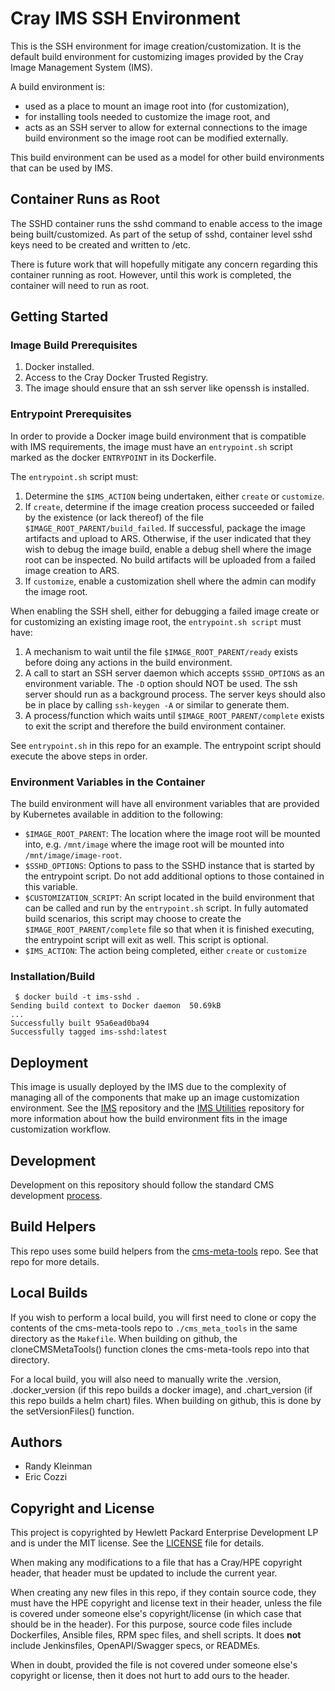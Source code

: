 # Cray IMS SSH Environment

This is the SSH environment for image creation/customization. It is the
default build environment for customizing images provided by the Cray Image
Management System (IMS).

A build environment is:
* used as a place to mount an image root into (for customization),
* for installing tools needed to customize the image root, and 
* acts as an SSH server to allow for external connections to the image
build environment so the image root can be modified externally.

This build environment can be used as a model for other build environments
that can be used by IMS.

## Container Runs as Root

The SSHD container runs the sshd command to enable access to the image being 
built/customized. As part of the setup of sshd, container level sshd keys need 
to be created and written to /etc. 

There is future work that will hopefully mitigate any concern regarding this container 
running as root. However, until this work is completed, the container will need to run
as root.

## Getting Started

### Image Build Prerequisites
1. Docker installed.
2. Access to the Cray Docker Trusted Registry.
3. The image should ensure that an ssh server like openssh is installed.

### Entrypoint Prerequisites
In order to provide a Docker image build environment that is compatible with
IMS requirements, the image must have an `entrypoint.sh` script marked as the
docker `ENTRYPOINT` in its Dockerfile.

The `entrypoint.sh` script must:
1. Determine the `$IMS_ACTION` being undertaken, either `create` or `customize`.
2. If `create`, determine if the image creation process succeeded or failed by
the existence (or lack thereof) of the file `$IMAGE_ROOT_PARENT/build_failed`.
If successful, package the image artifacts and upload to ARS. Otherwise, if the
user indicated that they wish to debug the image build, enable a debug shell
where the image root can be inspected. No build artifacts will be uploaded from
a failed image creation to ARS.
3. If `customize`, enable a customization shell where the admin can modify the
image root. 

When enabling the SSH shell, either for debugging a failed image create or 
for customizing an existing image root, the `entrypoint.sh script` must have:
1. A mechanism to wait until the file `$IMAGE_ROOT_PARENT/ready` exists before
doing any actions in the build environment.
2. A call to start an SSH server daemon which accepts `$SSHD_OPTIONS` as an
environment variable. The `-D` option should NOT be used. The ssh server
should run as a background process. The server keys should also be in place by
calling `ssh-keygen -A` or similar to generate them.
3. A process/function which waits until `$IMAGE_ROOT_PARENT/complete` exists
to exit the script and therefore the build environment container.

See `entrypoint.sh` in this repo for an example. The entrypoint script should
execute the above steps in order.

### Environment Variables in the Container
The build environment will have all environment variables that are provided by
Kubernetes available in addition to the following:
* `$IMAGE_ROOT_PARENT`: The location where the image root will be mounted into,
e.g. `/mnt/image` where the image root will be mounted into
`/mnt/image/image-root`.
* `$SSHD_OPTIONS`: Options to pass to the SSHD instance that is started by
the entrypoint script. Do not add additional options to those contained in
this variable.
* `$CUSTOMIZATION_SCRIPT`: An script located in the build environment that can
be called and run by the `entrypoint.sh` script. In fully automated build
scenarios, this script may choose to create the `$IMAGE_ROOT_PARENT/complete`
file so that when it is finished executing, the entrypoint script will exit
as well. This script is optional.
* `$IMS_ACTION`: The action being completed, either `create` or `customize`

### Installation/Build
```
 $ docker build -t ims-sshd .
Sending build context to Docker daemon  50.69kB
...
Successfully built 95a6ead0ba94
Successfully tagged ims-sshd:latest
```

## Deployment
This image is usually deployed by the IMS due to the complexity of managing
all of the components that make up an image customization environment. See the
[IMS](https://github.com/Cray-HPE/ims) repository and
the [IMS Utilities](https://github.com/Cray-HPE/ims-utils)
repository for more information about how the build environment fits in the
image customization workflow.

## Development
Development on this repository should follow the standard CMS development
[process](https://connect.us.cray.com/confluence/x/fFGfBQ).

## Build Helpers
This repo uses some build helpers from the 
[cms-meta-tools](https://github.com/Cray-HPE/cms-meta-tools) repo. See that repo for more details.

## Local Builds
If you wish to perform a local build, you will first need to clone or copy the contents of the
cms-meta-tools repo to `./cms_meta_tools` in the same directory as the `Makefile`. When building
on github, the cloneCMSMetaTools() function clones the cms-meta-tools repo into that directory.

For a local build, you will also need to manually write the .version, .docker_version (if this repo
builds a docker image), and .chart_version (if this repo builds a helm chart) files. When building
on github, this is done by the setVersionFiles() function.

## Authors
* Randy Kleinman
* Eric Cozzi

## Copyright and License
This project is copyrighted by Hewlett Packard Enterprise Development LP and is under the MIT
license. See the [LICENSE](LICENSE) file for details.

When making any modifications to a file that has a Cray/HPE copyright header, that header
must be updated to include the current year.

When creating any new files in this repo, if they contain source code, they must have
the HPE copyright and license text in their header, unless the file is covered under
someone else's copyright/license (in which case that should be in the header). For this
purpose, source code files include Dockerfiles, Ansible files, RPM spec files, and shell
scripts. It does **not** include Jenkinsfiles, OpenAPI/Swagger specs, or READMEs.

When in doubt, provided the file is not covered under someone else's copyright or license, then
it does not hurt to add ours to the header.
